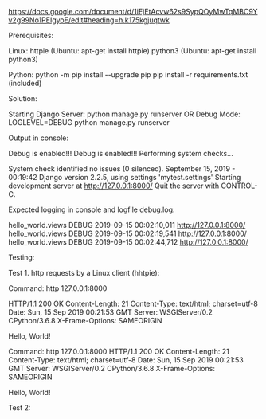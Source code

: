 https://docs.google.com/document/d/1iEjEtAcvw62s9SypQOyMwTqMBC9Yv2g99No1PEIgyoE/edit#heading=h.k175kgjuqtwk

Prerequisites:

Linux:
httpie (Ubuntu: apt-get install httpie)
python3 (Ubuntu: apt-get install python3)

Python:
python -m pip install --upgrade pip
pip install -r requirements.txt (included)

Solution:

Starting Django Server: python manage.py runserver
OR
Debug Mode: LOGLEVEL=DEBUG python manage.py runserver

Output in console:

Debug is enabled!!!
Debug is enabled!!!
Performing system checks...

System check identified no issues (0 silenced).
September 15, 2019 - 00:19:42
Django version 2.2.5, using settings 'mytest.settings'
Starting development server at http://127.0.0.1:8000/
Quit the server with CONTROL-C.


Expected logging in console and logfile debug.log:

hello_world.views DEBUG    2019-09-15 00:02:10,011 http://127.0.0.1:8000/
hello_world.views DEBUG    2019-09-15 00:02:19,541 http://127.0.0.1:8000/
hello_world.views DEBUG    2019-09-15 00:02:44,712 http://127.0.0.1:8000/

Testing:

Test 1. http requests by a Linux client (hhtpie):

Command: http 127.0.0.1:8000

HTTP/1.1 200 OK
Content-Length: 21
Content-Type: text/html; charset=utf-8
Date: Sun, 15 Sep 2019 00:21:53 GMT
Server: WSGIServer/0.2 CPython/3.6.8
X-Frame-Options: SAMEORIGIN

<p>Hello, World!</p>

Command: http 127.0.0.1:8000
HTTP/1.1 200 OK
Content-Length: 21
Content-Type: text/html; charset=utf-8
Date: Sun, 15 Sep 2019 00:21:53 GMT
Server: WSGIServer/0.2 CPython/3.6.8
X-Frame-Options: SAMEORIGIN

<p>Hello, World!</p>

Test 2:
